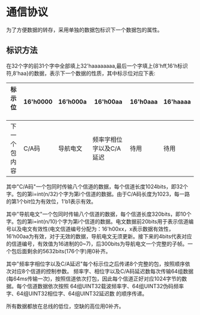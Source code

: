 通信协议
==
为了方便数据的转存，采用单独的数据包标识下一个数据包的属性。

标识方法
--
在32个字的前31个字中全部填上32'haaaaaaaa,最后一个字填上{8'hff,16'h标识符,8'haa}的数据，表示下一个数据的性质，其中标示位对应下表:

| 标示位      | 16'h0000 | 16’h000a | 16'h00aa | 16'h0aaa | 16'haaaa |
|:----------:|-----|-----|-----|-----|-----|
| 下一个包内容|C/A码|导航电文|频率字相位字以及C/A延迟|待用|待用|

其中"C/A码"一个包同时传输八个信道的数据，每个信道长度1024bits，即32个字。包的第i=int(n/32)个字为第i个信道的数据。由于C/A码长度为1023，每一路的第1个bit位为有效位，1'b1表示有效。

其中"导航电文"一个包同时传输八个信道的数据，每个信道长度320bits，即10个字。包的第i=int(n/10)个字为第i个信道的数据。电文数据前20bits用于表示信道编号以及电文有效性(电文信道编号分配为：16'h00xx，x表示数据有效性，16'h00aa为有效，对于无效的数据，导航电文无须更新。接下来的4bits代表对应的信道编号，有效值为16进制的0~7)，后300bits为导航电文一个完整的子帧。一个包后面剩余的5632bits(176个字)用0补齐。

其中"频率字相位字以及C/A延迟"每个标示位之后传递8个完整的包，按照顺序依次对应8个信道的控制参数。
频率字、相位字以及C/A码延迟数每次传输64组数据(每64ms传输一次)，按照信道依次打包，因此每个信道正好对应1024字节的数据。每个信道数据依次按照 64组UINT32载波频率字、64组UINT32伪码频率字、64组UINT32相位字、64组UINT32延迟数 的顺序传递。

所有数据都放在总线的低位，空缺的高位用0补齐。
